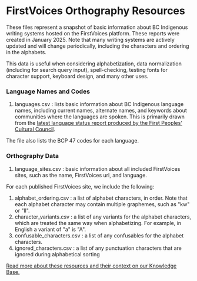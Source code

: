# FirstVoices Orthography Resources

These files represent a snapshot of basic information about BC Indigenous writing systems hosted on the FirstVoices platform. These reports were created in January 2025. Note that many writing systems are actively updated and will change periodically, including the characters and ordering in the alphabets.

This data is useful when considering alphabetization, data normalization (including for search query input), spell-checking, testing fonts for character support, keyboard design, and many other uses. 

### Language Names and Codes

1. languages.csv : lists basic information about BC Indigenous language names, including current names, alternate names, and keywords about communities where the languages are spoken. This is primarily drawn from the [latest language status report produced by the First Peoples' Cultural Council](https://fpcc.ca/resource/resource_type/language-status-report/).

The file also lists the BCP 47 codes for each language.

### Orthography Data

1. language_sites.csv : basic information about all included FirstVoices sites, such as the name, FirstVoices url, and language.

For each published FirstVoices site, we include the following:

1. alphabet_ordering.csv : a list of alphabet characters, in order. Note that each alphabet character may contain multiple graphemes, such as "kw" or "ll".
2. character_variants.csv : a list of any variants for the alphabet characters, which are treated the same way when alphabetizing. For example, in English a variant of "a" is "A".
3. confusable_characters.csv : a list of any confusables for the alphabet characters. 
4. ignored_characters.csv : a list of any punctuation characters that are ignored during alphabetical sorting

[Read more about these resources and their context on our Knowledge Base.](https://firstvoices.atlassian.net/wiki/spaces/FIR1/pages/1704341)
